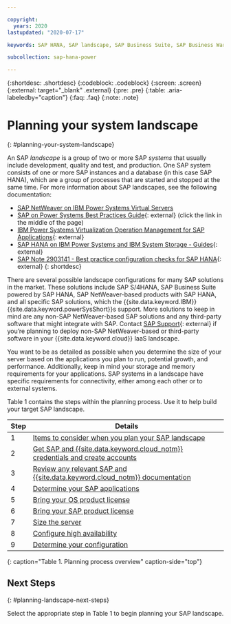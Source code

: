 ```yaml
---

copyright:
  years: 2020
lastupdated: "2020-07-17"

keywords: SAP HANA, SAP landscape, SAP Business Suite, SAP Business Warehouse, SAP BW

subcollection: sap-hana-power

---
```


{:shortdesc: .shortdesc}
{:codeblock: .codeblock}
{:screen: .screen}
{:external: target="_blank" .external}
{:pre: .pre}
{:table: .aria-labeledby="caption"}
{:faq: .faq}
{:note: .note}

# Planning your system landscape
{: #planning-your-system-landscape}

An SAP *landscape* is a group of two or more SAP *systems* that usually include development, quality and test, and production. One SAP system consists of one or more SAP instances and a database (in this case SAP HANA), which are a group of processes that are started and stopped at the same time. For more information about SAP landscapes, see the following documentation:
 * [SAP NetWeaver on IBM Power Systems Virtual Servers](/docs/sap-netweaver-power?topic=sap-netweaver-power-getting-started)
 * [SAP on Power Systems Best Practices Guide](https://www-03.ibm.com/support/techdocs/atsmastr.nsf/WebIndex/WP102618){: external} (click the link in the middle of the page)
 * [IBM Power Systems Virtualization Operation Management for SAP Applications](http://www.redbooks.ibm.com/abstracts/redp5579.html?Open){: external}
 * [SAP HANA on IBM Power Systems and IBM System Storage - Guides](http://www-03.ibm.com/support/techdocs/atsmastr.nsf/WebIndex/WP102502){: external}
 * [SAP Note 2903141 - Best practice configuration checks for SAP HANA](https://launchpad.support.sap.com/#/notes/2903141){: external}
{: shortdesc}

There are several possible landscape configurations for many SAP solutions in the market. These solutions include SAP S/4HANA, SAP Business Suite powered by SAP HANA, SAP NetWeaver-based products with SAP HANA, and all specific SAP solutions, which the {{site.data.keyword.IBM}} {{site.data.keyword.powerSysShort}}s support. More solutions to keep in mind are any non-SAP NetWeaver-based SAP solutions and any third-party software that might integrate with SAP. Contact [SAP Support](https://support.sap.com/en/index.html){: external} if you’re planning to deploy non-SAP NetWeaver-based or third-party software in your {{site.data.keyword.cloud}} IaaS landscape.

You want to be as detailed as possible when you determine the size of your server based on the applications you plan to run, potential growth, and performance. Additionally, keep in mind your storage and memory requirements for your applications. SAP systems in a landscape have specific requirements for connectivity, either among each other or to external systems.

Table 1 contains the steps within the planning process. Use it to help build your target SAP landscape.

| Step | Details |
| --- | --- |
| 1 | [Items to consider when you plan your SAP landscape](/docs/sap-hana-power?topic=sap-hana-power-considerations) |
| 2 | [Get SAP and {{site.data.keyword.cloud_notm}} credentials and create accounts](/docs/sap-hana-power?topic=sap-hana-power-get_sap_ibm_credentials#get_sap_ibm_credentials) |
| 3 | [Review any relevant SAP and {{site.data.keyword.cloud_notm}} documentation](/docs/sap-hana-power?topic=sap-hana-power-review_doc) |
| 4 | [Determine your SAP applications](/docs/sap-hana-power?topic=sap-hana-power-determine-apps) |
| 5 | [Bring your OS product license](/docs/sap-hana-power?topic=sap-hana-power-bring-your-own-os-product-license)
| 6 | [Bring your SAP product license](/docs/sap-hana-power?topic=sap-hana-power-bring-your-own-sap-product-license)
| 7 | [Size the server](/docs/sap-hana-power?topic=sap-hana-power-size_the_server) |
| 8 | [Configure high availability](/docs/sap-hana-power?topic=sap-hana-power-ha_config) |
| 9 | [Determine your configuration](/docs/sap-hana-power?topic=sap-hana-power-determine_configuration#determine_configuration) |
{: caption="Table 1. Planning process overview" caption-side="top"}

## Next Steps
{: #planning-landscape-next-steps}

Select the appropriate step in Table 1 to begin planning your SAP landscape.

